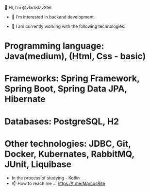  👋 Hi, I’m @vladislavStel
- 👀  I'm interested in backend development.
  
- 🌱 I am currently working with the following technologies:
# Programming language: Java(medium), (Html, Css - basic)
# Frameworks: Spring Framework, Spring Boot, Spring Data JPA, Hibernate
# Databases: PostgreSQL, H2
# Other technologies: JDBC, Git, Docker, Kubernates, RabbitMQ, JUnit, Liquibase

- In the process of studying - Kotlin
- 📫 How to reach me ... https://t.me/MarcusRite
